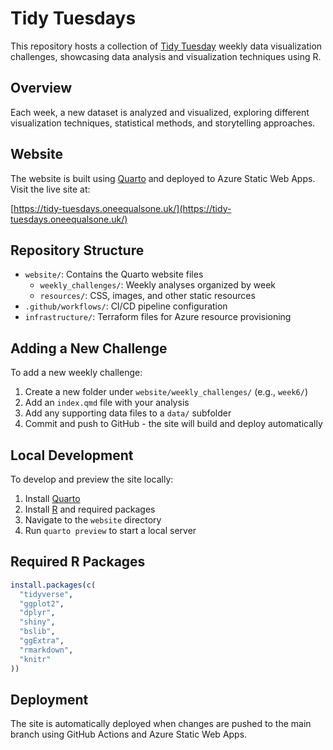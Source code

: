 # Tidy Tuesdays

This repository hosts a collection of [Tidy Tuesday](https://github.com/rfordatascience/tidytuesday) weekly data visualization challenges, showcasing data analysis and visualization techniques using R.

## Overview

Each week, a new dataset is analyzed and visualized, exploring different visualization techniques, statistical methods, and storytelling approaches.

## Website

The website is built using [Quarto](https://quarto.org/) and deployed to Azure Static Web Apps. Visit the live site at:

[https://tidy-tuesdays.oneequalsone.uk/](https://tidy-tuesdays.oneequalsone.uk/)

## Repository Structure

- `website/`: Contains the Quarto website files
  - `weekly_challenges/`: Weekly analyses organized by week
  - `resources/`: CSS, images, and other static resources
- `.github/workflows/`: CI/CD pipeline configuration
- `infrastructure/`: Terraform files for Azure resource provisioning

## Adding a New Challenge

To add a new weekly challenge:

1. Create a new folder under `website/weekly_challenges/` (e.g., `week6/`)
2. Add an `index.qmd` file with your analysis
3. Add any supporting data files to a `data/` subfolder
4. Commit and push to GitHub - the site will build and deploy automatically

## Local Development

To develop and preview the site locally:

1. Install [Quarto](https://quarto.org/docs/get-started/)
2. Install [R](https://www.r-project.org/) and required packages
3. Navigate to the `website` directory
4. Run `quarto preview` to start a local server

## Required R Packages

```r
install.packages(c(
  "tidyverse",
  "ggplot2",
  "dplyr",
  "shiny",
  "bslib",
  "ggExtra",
  "rmarkdown",
  "knitr"
))
```

## Deployment

The site is automatically deployed when changes are pushed to the main branch using GitHub Actions and Azure Static Web Apps.